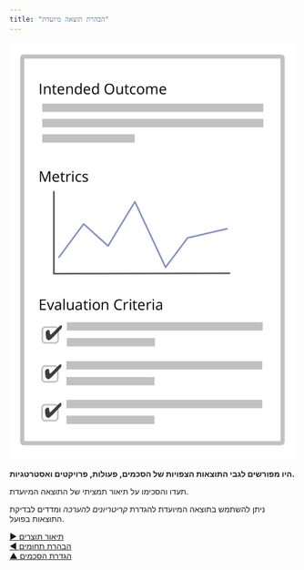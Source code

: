 ```yaml
---
title: "הבהרת תוצאה מיועדת"
---
```



![right,fit](img/templates/outcome-and-criteria.png)

**היו מפורשים לגבי התוצאות הצפויות של הסכמים, פעולות, פרויקטים ואסטרטגיות.**

תעדו והסכימו על תיאור תמציתי של התוצאה המיועדת.

ניתן להשתמש בתוצאה המיועדת להגדרת *קריטריונים להערכה* ומדדים לבדיקת התוצאות בפועל.

[&#9654; תיאור תוצרים](describe-deliverables.html)<br/>[&#9664; הבהרת תחומים](clarify-domains.html)<br/>[&#9650; הגדרת הסכמים](defining-agreements.html)

